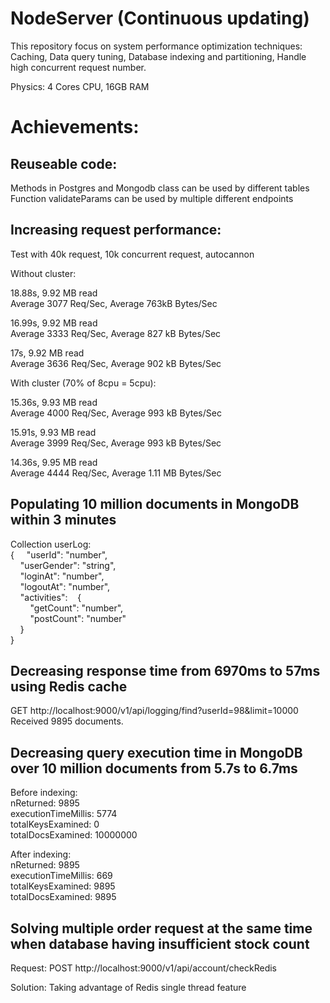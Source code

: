 # NodeServer (Continuous updating)  
 This repository focus on system performance optimization techniques: Caching, Data query tuning, Database indexing and partitioning,   Handle high concurrent request number.  
  
Physics: 4 Cores CPU, 16GB RAM  
  
# Achievements:  
  
## Reuseable code:  
Methods in Postgres and Mongodb class can be used by different tables  
Function validateParams can be used by multiple different endpoints  
  
## Increasing request performance:  
Test with 40k request, 10k concurrent request, autocannon  
  
Without cluster:  
  
18.88s, 9.92 MB read  
Average 3077 Req/Sec, Average 763kB Bytes/Sec   

16.99s, 9.92 MB read  
Average 3333 Req/Sec, Average 827 kB Bytes/Sec  

17s, 9.92 MB read  
Average 3636 Req/Sec, Average 902 kB Bytes/Sec  

With cluster (70% of 8cpu = 5cpu):  

15.36s, 9.93 MB read  
Average 4000 Req/Sec, Average 993 kB Bytes/Sec  

15.91s, 9.93 MB read  
Average 3999 Req/Sec, Average 993 kB Bytes/Sec  

14.36s, 9.95 MB read  
Average 4444 Req/Sec, Average 1.11 MB Bytes/Sec  

## Populating 10 million documents in MongoDB within 3 minutes  
Collection userLog:   
{
&nbsp;&nbsp;&nbsp;&nbsp;"userId": "number",  
&nbsp;&nbsp;&nbsp;&nbsp;"userGender": "string",  
&nbsp;&nbsp;&nbsp;&nbsp;"loginAt": "number",  
&nbsp;&nbsp;&nbsp;&nbsp;"logoutAt": "number",  
&nbsp;&nbsp;&nbsp;&nbsp;"activities":&nbsp;&nbsp;&nbsp;&nbsp;{  
&nbsp;&nbsp;&nbsp;&nbsp;&nbsp;&nbsp;&nbsp;&nbsp;"getCount": "number",  
&nbsp;&nbsp;&nbsp;&nbsp;&nbsp;&nbsp;&nbsp;&nbsp;"postCount": "number"  
&nbsp;&nbsp;&nbsp;&nbsp;}  
}  
  
## Decreasing response time from 6970ms to 57ms using Redis cache  
GET http://localhost:9000/v1/api/logging/find?userId=98&limit=10000  
Received 9895 documents.  
  
## Decreasing query execution time in MongoDB over 10 million documents from 5.7s to 6.7ms  
  
Before indexing:  
nReturned: 9895  
executionTimeMillis: 5774  
totalKeysExamined: 0  
totalDocsExamined: 10000000  
  
After indexing:  
nReturned: 9895  
executionTimeMillis: 669  
totalKeysExamined: 9895  
totalDocsExamined: 9895  
  
## Solving multiple order request at the same time when database having insufficient stock count  
  
Request: POST http://localhost:9000/v1/api/account/checkRedis  
  
Solution: Taking advantage of Redis single thread feature
  
